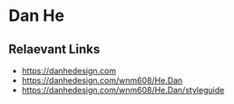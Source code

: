 # Dan He

## Relaevant Links
- https://danhedesign.com
- https://danhedesign.com/wnm608/He.Dan
- https://danhedesign.com/wnm608/He.Dan/styleguide

